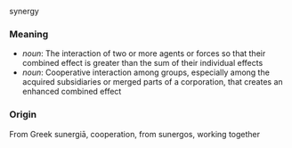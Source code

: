 synergy
### Meaning
+ _noun_: The interaction of two or more agents or forces so that their combined effect is greater than the sum of their individual effects
+ _noun_: Cooperative interaction among groups, especially among the acquired subsidiaries or merged parts of a corporation, that creates an enhanced combined effect

### Origin

From Greek sunergiā, cooperation, from sunergos, working together
